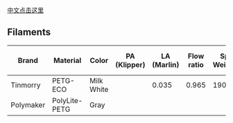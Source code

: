 [中文点击这里](READMD_ZH_CN.md)

## Filaments

| Brand     | Material      | Color      | PA (Klipper) | LA (Marlin) | Flow ratio | Spool Weight(g) | AMS Support  | Absorb moisture Level |
| --------- | ------------- | ---------- | ------------ | ----------- | ---------- | --------------- | ------------ | --------------------- |
| Tinmorry  | PETG-ECO      | Milk White |              | 0.035       | 0.965      | 190             | YES          | Middle                |
| Polymaker | PolyLite-PETG | Gray       |              |             |            |                 | YES(Adapter) | Middle                |
